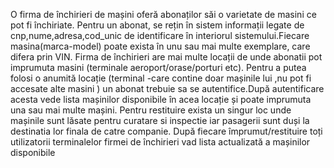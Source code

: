 O firma de închirieri de mașini oferă abonaților săi o varietate de masini ce pot fi închiriate. 
Pentru un abonat, se rețin în sistem informații legate de cnp,nume,adresa,cod_unic de 
identificare în interiorul sistemului.Fiecare masina(marca-model) poate exista în unu sau mai 
multe exemplare, care difera prin VIN. Firma de închirieri are mai multe locații de unde abonatii 
pot imprumuta masini (terminale aeroport/orase/porturi etc). Pentru a putea folosi o anumită 
locație (terminal -care contine doar mașinile lui ,nu pot fi accesate alte masini ) un abonat 
trebuie sa se autentifice.După autentificare acesta vede lista mașinilor disponibile în acea 
locație și poate imprumuta una sau mai multe mașini. Pentru restituire exista un singur loc unde 
mașinile sunt lăsate pentru curatare si inspectie iar pasagerii sunt duși la destinatia lor finala de 
catre companie. După fiecare împrumut/restituire toți utilizatorii terminalelor firmei de închirieri 
vad lista actualizată a mașinilor disponibile
